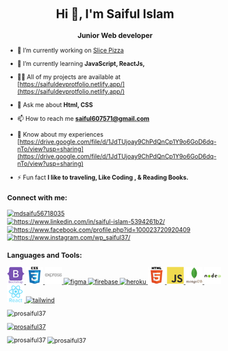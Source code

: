 <h1 align="center">Hi 👋, I'm Saiful Islam</h1>
<h3 align="center">Junior Web developer</h3>



- 🔭 I’m currently working on [Slice Pizza](https://slice-pizza-7a969.web.app/)

- 🌱 I’m currently learning **JavaScript, ReactJs,**

- 👨‍💻 All of my projects are available at [https://saifuldevprotfolio.netlify.app/](https://saifuldevprotfolio.netlify.app/)

- 💬 Ask me about **Html, CSS**

- 📫 How to reach me **saiful607571@gmail.com**

- 📄 Know about my experiences [https://drive.google.com/file/d/1JdTUjoay9ChPdQnCp1Y9o6GoD6dq-nTo/view?usp=sharing](https://drive.google.com/file/d/1JdTUjoay9ChPdQnCp1Y9o6GoD6dq-nTo/view?usp=sharing)

- ⚡ Fun fact **I like to traveling, Like Coding , & Reading Books.**

<h3 align="left">Connect with me:</h3>
<p align="left">
<a href="https://twitter.com/mdsaifu56718035" target="blank"><img align="center" src="https://raw.githubusercontent.com/rahuldkjain/github-profile-readme-generator/master/src/images/icons/Social/twitter.svg" alt="mdsaifu56718035" height="30" width="40" /></a>
<a href="https://linkedin.com/in/https://www.linkedin.com/in/saiful-islam-5394261b2/" target="blank"><img align="center" src="https://raw.githubusercontent.com/rahuldkjain/github-profile-readme-generator/master/src/images/icons/Social/linked-in-alt.svg" alt="https://www.linkedin.com/in/saiful-islam-5394261b2/" height="30" width="40" /></a>
<a href="https://fb.com/https://www.facebook.com/profile.php?id=100023720920409" target="blank"><img align="center" src="https://raw.githubusercontent.com/rahuldkjain/github-profile-readme-generator/master/src/images/icons/Social/facebook.svg" alt="https://www.facebook.com/profile.php?id=100023720920409" height="30" width="40" /></a>
<a href="https://instagram.com/https://www.instagram.com/wp_saiful37/" target="blank"><img align="center" src="https://raw.githubusercontent.com/rahuldkjain/github-profile-readme-generator/master/src/images/icons/Social/instagram.svg" alt="https://www.instagram.com/wp_saiful37/" height="30" width="40" /></a>
</p>



<h3 align="left">Languages and Tools:</h3>
<p align="left"> <a href="https://getbootstrap.com" target="_blank" rel="noreferrer"> <img src="https://raw.githubusercontent.com/devicons/devicon/master/icons/bootstrap/bootstrap-plain-wordmark.svg" alt="bootstrap" width="40" height="40"/> </a> <a href="https://www.w3schools.com/css/" target="_blank" rel="noreferrer"> <img src="https://raw.githubusercontent.com/devicons/devicon/master/icons/css3/css3-original-wordmark.svg" alt="css3" width="40" height="40"/> </a> <a href="https://expressjs.com" target="_blank" rel="noreferrer"> <img src="https://raw.githubusercontent.com/devicons/devicon/master/icons/express/express-original-wordmark.svg" alt="express" width="40" height="40"/> </a> <a href="https://www.figma.com/" target="_blank" rel="noreferrer"> <img src="https://www.vectorlogo.zone/logos/figma/figma-icon.svg" alt="figma" width="40" height="40"/> </a> <a href="https://firebase.google.com/" target="_blank" rel="noreferrer"> <img src="https://www.vectorlogo.zone/logos/firebase/firebase-icon.svg" alt="firebase" width="40" height="40"/> </a> <a href="https://heroku.com" target="_blank" rel="noreferrer"> <img src="https://www.vectorlogo.zone/logos/heroku/heroku-icon.svg" alt="heroku" width="40" height="40"/> </a> <a href="https://www.w3.org/html/" target="_blank" rel="noreferrer"> <img src="https://raw.githubusercontent.com/devicons/devicon/master/icons/html5/html5-original-wordmark.svg" alt="html5" width="40" height="40"/> </a> <a href="https://developer.mozilla.org/en-US/docs/Web/JavaScript" target="_blank" rel="noreferrer"> <img src="https://raw.githubusercontent.com/devicons/devicon/master/icons/javascript/javascript-original.svg" alt="javascript" width="40" height="40"/> </a> <a href="https://www.mongodb.com/" target="_blank" rel="noreferrer"> <img src="https://raw.githubusercontent.com/devicons/devicon/master/icons/mongodb/mongodb-original-wordmark.svg" alt="mongodb" width="40" height="40"/> </a> <a href="https://nodejs.org" target="_blank" rel="noreferrer"> <img src="https://raw.githubusercontent.com/devicons/devicon/master/icons/nodejs/nodejs-original-wordmark.svg" alt="nodejs" width="40" height="40"/> </a> <a href="https://reactjs.org/" target="_blank" rel="noreferrer"> <img src="https://raw.githubusercontent.com/devicons/devicon/master/icons/react/react-original-wordmark.svg" alt="react" width="40" height="40"/> </a> <a href="https://tailwindcss.com/" target="_blank" rel="noreferrer"> <img src="https://www.vectorlogo.zone/logos/tailwindcss/tailwindcss-icon.svg" alt="tailwind" width="40" height="40"/> </a> </p>

<p align="left"> <img src="https://komarev.com/ghpvc/?username=prosaiful37&label=Profile%20views&color=0e75b6&style=flat" alt="prosaiful37" /> </p>

<p align="left"> <a href="https://github.com/ryo-ma/github-profile-trophy"><img src="https://github-profile-trophy.vercel.app/?username=prosaiful37" alt="prosaiful37" /></a> </p>

<p><img align="left" src="https://github-readme-stats.vercel.app/api/top-langs?username=prosaiful37&show_icons=true&locale=en&layout=compact" alt="prosaiful37" /></p>

<p>&nbsp;<img align="center" src="https://github-readme-stats.vercel.app/api?username=prosaiful37&show_icons=true&locale=en" alt="prosaiful37" /></p>
